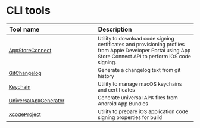
CLI tools
=========
<style> td { font-size: 85%; word-break: break-word; width: 16%;} table { width:100%; border-spacing: 1px;}</style>
|Tool name|Description|
| :--- | :--- |
|[AppStoreConnect](AppStoreConnect/README.md)|Utility to download code signing certificates and provisioning profiles    from Apple Developer Portal using App Store Connect API to perform iOS code signing.|
|[GitChangelog](GitChangelog/README.md)|Generate a changelog text from git history|
|[Keychain](Keychain/README.md)|Utility to manage macOS keychains and certificates|
|[UniversalApkGenerator](UniversalApkGenerator/README.md)|Generate universal APK files from Android App Bundles|
|[XcodeProject](XcodeProject/README.md)|Utility to prepare iOS application code signing properties for build|

